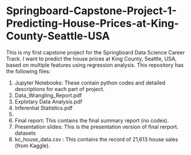# Springboard-Capstone-Project-1-Predicting-House-Prices-at-King-County-Seattle-USA

This is my first capstone project for the Springboard Data Science Career Track. I want to predict the house prices at King County, Seattle, USA, based on multiple features using regression analysis.  This repository has the following files:

1.  Jupyter Notebooks: These contain python codes and detailed descriptions for each part of project.
2.  Data_Wrangling_Report.pdf
3.  Explotary Data Analysis.pdf
4.  Inferential Statistics.pdf
5.  
2.  Final report: This contains the final summary report (no codes).
3.  Presentation slides: This is the presentation version of final rerport.
datasets
4.  kc_house_data.csv : This contains the record of 21,613 house sales (from Kaggle).

